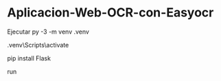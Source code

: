 # Aplicacion-Web-OCR-con-Easyocr

Ejecutar
py -3 -m venv .venv

.venv\Scripts\activate

pip install Flask

run 
